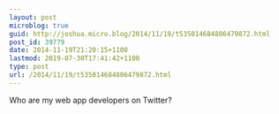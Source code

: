 ```yaml
---
layout: post
microblog: true
guid: http://joshua.micro.blog/2014/11/19/t535014684806479872.html
post_id: 39779
date: 2014-11-19T21:20:15+1100
lastmod: 2019-07-30T17:41:42+1100
type: post
url: /2014/11/19/t535014684806479872.html
---
```

Who are my web app developers on Twitter?
